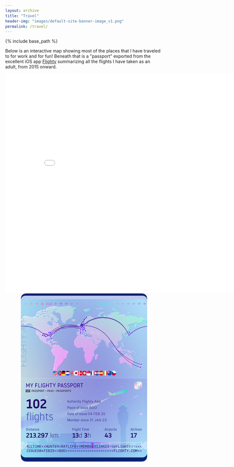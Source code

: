 ```yaml
---
layout: archive
title: "Travel"
header-img: "images/default-site-banner-image_v1.png"
permalink: /travel/
---
```


{% include base_path %}

Below is an interactive map showing most of the places that I have traveled to for work and for fun!  Beneath that is a "passport" exported from the excellent iOS app [Flighty](https://flighty.com/) summarizing all the flights I have taken as an adult, from 2015 onward.

<iframe src="/travelmap/talkmap/map.html" height="700" width="850" style="border:none; text-align: center;"></iframe>

<div style="text-align: center;"><img src="/files/2025-02-04_Flighty-passport-dark.png" style="width:80%;"></div>
<br>

<!-- [Click to view a map of all of the talks I have given.](http://lindt8.github.io/talkmap.html) -->
<!-- <embed src="http://lindt8.github.io/files/CV_Hunter_Ratliff.pdf" width="650" height="1800" type='application/pdf'> -->
